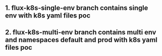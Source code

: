 ## 1. flux-k8s-single-env branch contains single env with k8s yaml files poc

## 2. flux-k8s-multi-env branch contains multi env and namespaces default and prod with k8s yaml files poc
